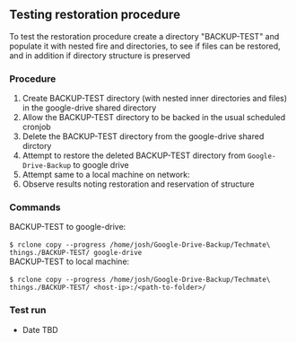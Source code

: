 ## Testing restoration procedure

To test the restoration procedure create a directory "BACKUP-TEST" and
populate it with nested fire and directories, to see if files can
be restored, and in addition if directory structure is preserved

###  Procedure

1. Create BACKUP-TEST directory (with nested inner directories and files)
in the google-drive shared directory
2. Allow the BACKUP-TEST directory to be backed in the usual scheduled cronjob
3. Delete the BACKUP-TEST directory from the google-drive shared dirctory
4. Attempt to restore the deleted BACKUP-TEST directory from `Google-Drive-Backup` to google drive
5. Attempt same to a local  machine on network:
6. Observe results noting restoration and reservation of structure

### Commands
BACKUP-TEST to google-drive:<br/><br/>
```$ rclone copy --progress /home/josh/Google-Drive-Backup/Techmate\ things./BACKUP-TEST/ google-drive```
<br/>
BACKUP-TEST to local machine:<br/><br/>
```$ rclone copy --progress /home/josh/Google-Drive-Backup/Techmate\ things./BACKUP-TEST/ <host-ip>:/<path-to-folder>/```


### Test run
- Date TBD
